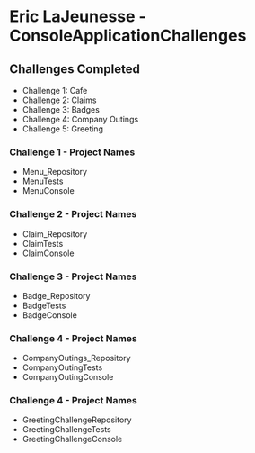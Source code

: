 #  Eric LaJeunesse - ConsoleApplicationChallenges

## Challenges Completed
  * Challenge 1: Cafe  
  * Challenge 2: Claims
  * Challenge 3: Badges
  * Challenge 4: Company Outings
  * Challenge 5: Greeting

### Challenge 1 - Project Names
 * Menu_Repository
 * MenuTests
 * MenuConsole
### Challenge 2 - Project Names
 * Claim_Repository
 * ClaimTests
 * ClaimConsole
### Challenge 3 - Project Names
 * Badge_Repository
 * BadgeTests
 * BadgeConsole
### Challenge 4 - Project Names
 * CompanyOutings_Repository
 * CompanyOutingTests
 * CompanyOutingConsole
### Challenge 4 - Project Names
 * GreetingChallengeRepository
 * GreetingChallengeTests
 * GreetingChallengeConsole
